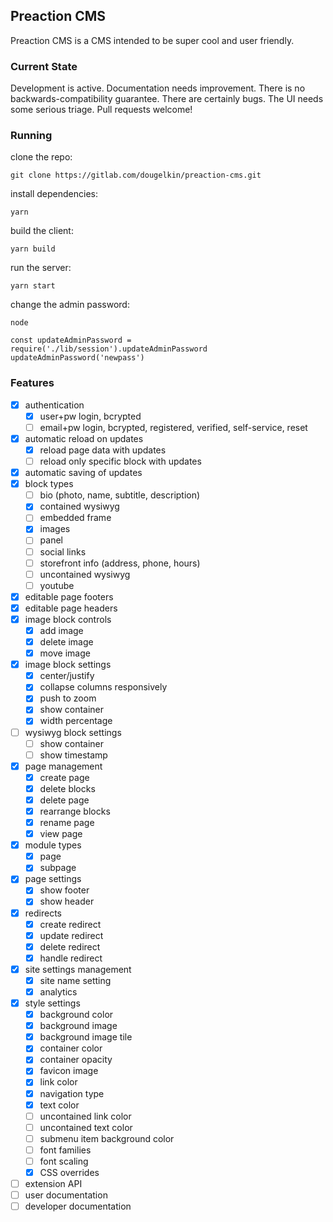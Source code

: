 ## Preaction CMS

Preaction CMS is a CMS intended to be super cool and user friendly.

### Current State

Development is active. Documentation needs improvement. There is no backwards-compatibility guarantee. There are certainly bugs. The UI needs some serious triage. Pull requests welcome!

### Running

clone the repo:

`git clone https://gitlab.com/dougelkin/preaction-cms.git`

install dependencies:

`yarn`

build the client:

`yarn build`

run the server:

`yarn start`

change the admin password:

`node`

```
const updateAdminPassword = require('./lib/session').updateAdminPassword
updateAdminPassword('newpass')
```

### Features

- [x] authentication
  - [x] user+pw login, bcrypted
  - [ ] email+pw login, bcrypted, registered, verified, self-service, reset
- [x] automatic reload on updates
  - [x] reload page data with updates
  - [ ] reload only specific block with updates
- [x] automatic saving of updates
- [x] block types
  - [ ] bio (photo, name, subtitle, description)
  - [x] contained wysiwyg
  - [ ] embedded frame
  - [x] images
  - [ ] panel
  - [ ] social links
  - [ ] storefront info (address, phone, hours)
  - [ ] uncontained wysiwyg
  - [ ] youtube
- [x] editable page footers
- [x] editable page headers
- [x] image block controls
  - [x] add image
  - [x] delete image
  - [x] move image
- [x] image block settings
  - [x] center/justify
  - [x] collapse columns responsively
  - [x] push to zoom
  - [x] show container
  - [x] width percentage
- [ ] wysiwyg block settings
  - [ ] show container
  - [ ] show timestamp
- [x] page management
  - [x] create page
  - [x] delete blocks
  - [x] delete page
  - [x] rearrange blocks
  - [x] rename page
  - [x] view page
- [x] module types
  - [x] page
  - [x] subpage
- [x] page settings
  - [x] show footer
  - [x] show header
- [x] redirects
  - [x] create redirect
  - [x] update redirect
  - [x] delete redirect
  - [x] handle redirect
- [x] site settings management
  - [x] site name setting
  - [x] analytics
- [x] style settings
  - [x] background color
  - [x] background image
  - [x] background image tile
  - [x] container color
  - [x] container opacity
  - [x] favicon image
  - [x] link color
  - [x] navigation type
  - [x] text color
  - [ ] uncontained link color
  - [ ] uncontained text color
  - [ ] submenu item background color
  - [ ] font families
  - [ ] font scaling
  - [x] CSS overrides
- [ ] extension API
- [ ] user documentation
- [ ] developer documentation
